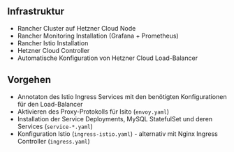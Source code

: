 ## Infrastruktur
* Rancher Cluster auf Hetzner Cloud Node
* Rancher Monitoring Installation (Grafana + Prometheus)
* Rancher Istio Installation
* Hetzner Cloud Controller
* Automatische Konfiguration von Hetzner Cloud Load-Balancer

## Vorgehen
* Annotaton des Istio Ingress Services mit den benötigten Konfigurationen für den Load-Balancer
* Aktivieren des Proxy-Protokolls für Isito (`envoy.yaml`)
* Installation der Service Deployments, MySQL StatefulSet und deren Services (`service-*.yaml`)
* Konfiguration Istio (`ingress-istio.yaml`) - alternativ mit Nginx Ingress Controller (`ingress.yaml`)